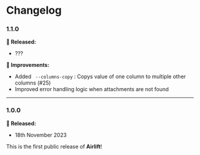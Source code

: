 # Changelog

### 1.1.0

**🎉 Released:**
- ???

**🔨 Improvements:**
- Added ` --columns-copy` : Copys value of one column to multiple other columns (#25)
- Improved error handling logic when attachments are not found

---

### 1.0.0
**🎉 Released:**
- 18th November 2023

This is the first public release of **Airlift**!

